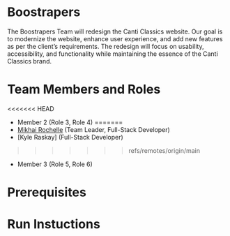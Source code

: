 # Boostrapers

The Boostrapers Team will redesign the Canti Classics website. Our goal is to modernize the website, enhance user experience, and add new features as per the client’s requirements. The redesign will focus on usability, accessibility, and functionality while maintaining the essence of the Canti Classics brand.

# Team Members and Roles

<<<<<<< HEAD
* Member 2 (Role 3, Role 4)
=======
* [Mikhai Rochelle](https://github.com/mrochlle23/CIS350-HW2-Rochelle) (Team Leader, Full-Stack Developer)
* [Kyle Raskay] (Full-Stack Developer)
>>>>>>> refs/remotes/origin/main
* Member 3 (Role 5, Role 6)

# Prerequisites

# Run Instuctions
